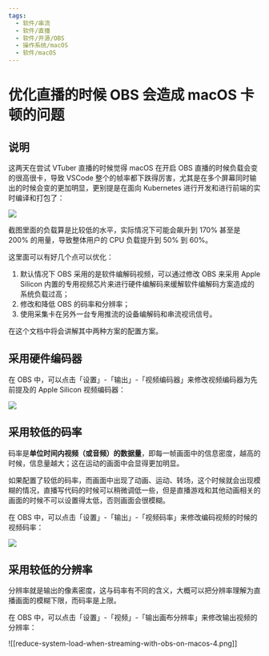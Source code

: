 ```yaml
---
tags:
  - 软件/串流
  - 软件/直播
  - 软件/开源/OBS
  - 操作系统/macOS
  - 软件/macOS
---
```

# 优化直播的时候 OBS 会造成 macOS 卡顿的问题

## 说明

这两天在尝试 VTuber 直播的时候觉得 macOS 在开启 OBS 直播的时候负载会变的很高很卡，导致 VSCode 整个的帧率都下跌得厉害，尤其是在多个屏幕同时输出的时候会变的更加明显，更别提是在面向 Kubernetes 进行开发和进行前端的实时编译和打包了：

![](./assets/reduce-system-load-when-streaming-with-obs-on-macos-1.png)

截图里面的负载算是比较低的水平，实际情况下可能会飙升到 170% 甚至是 200% 的用量，导致整体用户的 CPU 负载提升到 50% 到 60%。

这里面可以有好几个点可以优化：

1. 默认情况下 OBS 采用的是软件编解码视频，可以通过修改 OBS 来采用 Apple Silicon 内置的专用视频芯片来进行硬件编解码来缓解软件编解码方案造成的系统负载过高；
2. 修改和降低 OBS 的码率和分辨率；
3. 使用采集卡在另外一台专用推流的设备编解码和串流视讯信号。

在这个文档中将会讲解其中两种方案的配置方案。

## 采用硬件编码器

在 OBS 中，可以点击「设置」-「输出」-「视频编码器」来修改视频编码器为先前提及的 Apple Silicon 视频编码器：

![](./assets/reduce-system-load-when-streaming-with-obs-on-macos-2.png)

## 采用较低的码率

码率是**单位时间内视频（或音频）的数据量**，即每一帧画面中的信息密度，越高的时候，信息量越大；这在运动的画面中会显得更加明显。

如果配置了较低的码率，而画面中出现了动画、运动、转场，这个时候就会出现模糊的情况，直播写代码的时候可以稍微调低一些，但是直播游戏和其他动画相关的画面的时候不可以设置得太低，否则画面会很模糊。

在 OBS 中，可以点击「设置」-「输出」-「视频码率」来修改编码视频的时候的视频码率：

![](./assets/reduce-system-load-when-streaming-with-obs-on-macos-3.png)

## 采用较低的分辨率

分辨率就是输出的像素密度，这与码率有不同的含义，大概可以把分辨率理解为直播画面的模糊下限，而码率是上限。

在 OBS 中，可以点击「设置」-「视频」-「输出画布分辨率」来修改输出视频的分辨率：

![[reduce-system-load-when-streaming-with-obs-on-macos-4.png]]
